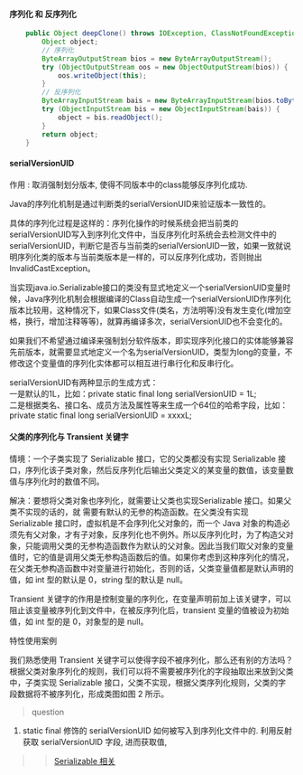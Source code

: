 #### 序列化 和 反序列化
```java
    public Object deepClone() throws IOException, ClassNotFoundException {
        Object object;
        // 序列化
        ByteArrayOutputStream bios = new ByteArrayOutputStream();
        try (ObjectOutputStream oos = new ObjectOutputStream(bios)) {
            oos.writeObject(this);
        }
        // 反序列化
        ByteArrayInputStream bais = new ByteArrayInputStream(bios.toByteArray());
        try (ObjectInputStream bis = new ObjectInputStream(bais)) {
            object = bis.readObject();
        }
        return object;
    }

```

#### serialVersionUID
作用 : 取消强制划分版本, 使得不同版本中的class能够反序列化成功.

Java的序列化机制是通过判断类的serialVersionUID来验证版本一致性的。

具体的序列化过程是这样的：序列化操作的时候系统会把当前类的serialVersionUID写入到序列化文件中，当反序列化时系统会去检测文件中的serialVersionUID，判断它是否与当前类的serialVersionUID一致，如果一致就说明序列化类的版本与当前类版本是一样的，可以反序列化成功，否则抛出InvalidCastException。

当实现java.io.Serializable接口的类没有显式地定义一个serialVersionUID变量时候，Java序列化机制会根据编译的Class自动生成一个serialVersionUID作序列化版本比较用，这种情况下，如果Class文件(类名，方法明等)没有发生变化(增加空格，换行，增加注释等等)，就算再编译多次，serialVersionUID也不会变化的。

如果我们不希望通过编译来强制划分软件版本，即实现序列化接口的实体能够兼容先前版本，就需要显式地定义一个名为serialVersionUID，类型为long的变量，不修改这个变量值的序列化实体都可以相互进行串行化和反串行化。

serialVersionUID有两种显示的生成方式：        
一是默认的1L，比如：private static final long serialVersionUID = 1L;        
二是根据类名、接口名、成员方法及属性等来生成一个64位的哈希字段，比如：        
private static final  long   serialVersionUID = xxxxL;


#### 父类的序列化与 Transient 关键字
情境：一个子类实现了 Serializable 接口，它的父类都没有实现 Serializable 接口，序列化该子类对象，然后反序列化后输出父类定义的某变量的数值，该变量数值与序列化时的数值不同。

解决：要想将父类对象也序列化，就需要让父类也实现Serializable 接口。如果父类不实现的话的，就 需要有默认的无参的构造函数。在父类没有实现 Serializable 接口时，虚拟机是不会序列化父对象的，而一个 Java 对象的构造必须先有父对象，才有子对象，反序列化也不例外。所以反序列化时，为了构造父对象，只能调用父类的无参构造函数作为默认的父对象。因此当我们取父对象的变量值时，它的值是调用父类无参构造函数后的值。如果你考虑到这种序列化的情况，在父类无参构造函数中对变量进行初始化，否则的话，父类变量值都是默认声明的值，如 int 型的默认是 0，string 型的默认是 null。

Transient 关键字的作用是控制变量的序列化，在变量声明前加上该关键字，可以阻止该变量被序列化到文件中，在被反序列化后，transient 变量的值被设为初始值，如 int 型的是 0，对象型的是 null。

特性使用案例

我们熟悉使用 Transient 关键字可以使得字段不被序列化，那么还有别的方法吗？根据父类对象序列化的规则，我们可以将不需要被序列化的字段抽取出来放到父类中，子类实现 Serializable 接口，父类不实现，根据父类序列化规则，父类的字段数据将不被序列化，形成类图如图 2 所示。

> question
1. static final 修饰的 serialVersionUID 如何被写入到序列化文件中的.
   利用反射获取 serialVersionUID 字段, 进而获取值,

>> [Serializable 相关](https://www.cnblogs.com/duanxz/p/3511695.html)
